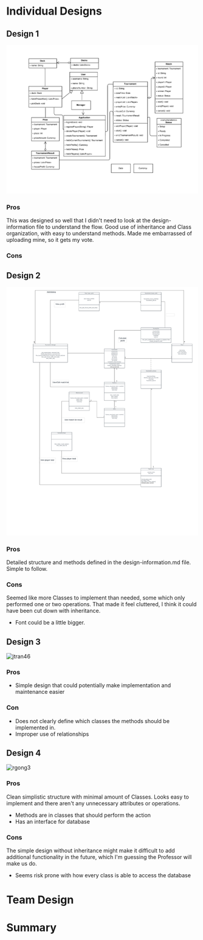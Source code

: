 # Individual Designs
## Design 1
![dlee317](../Design-Individual/dlee317/design.png)

### Pros
This was designed so well that I didn't need to look at the design-information file to understand the flow. Good use of inheritance and Class organization, with easy to understand methods.  Made me embarrassed of uploading mine, so it gets my vote. 

### Cons

## Design 2
![ywang3134](../Design-Individual/ywang3134/design.png)

### Pros
Detailed structure and methods defined in the design-information.md file.  Simple to follow.

### Cons
Seemed like more Classes to implement than needed, some which only performed one or two operations.  That made it feel cluttered, I think it could have been cut down with inheritance.
- Font could be a little bigger.

## Design 3
![jtran46](../Design-Individual/jtran46/design.png)

### Pros
- Simple design that could potentially make implementation and maintenance easier

### Con
- Does not clearly define which classes the methods should be implemented in.
- Improper use of relationships

## Design 4
![rgong3](../Design-Individual/rgong3/design.png)

### Pros
Clean simplistic structure with minimal amount of Classes.  Looks easy to implement and there aren't any unnecessary attributes or operations.
- Methods are in classes that should perform the action
- Has an interface for database

### Cons
The simple design without inheritance might make it difficult to add additional functionality in the future, which I'm guessing the Professor will make us do.
- Seems risk prone with how every class is able to access the database

# Team Design
# Summary

